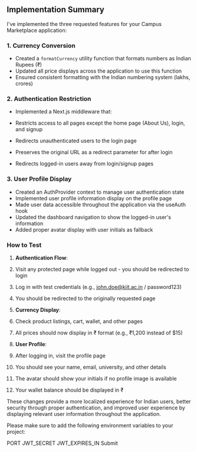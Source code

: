 

## Implementation Summary

I've implemented the three requested features for your Campus Marketplace application:

### 1. Currency Conversion

- Created a `formatCurrency` utility function that formats numbers as Indian Rupees (₹)
- Updated all price displays across the application to use this function
- Ensured consistent formatting with the Indian numbering system (lakhs, crores)


### 2. Authentication Restriction

- Implemented a Next.js middleware that:

- Restricts access to all pages except the home page (About Us), login, and signup
- Redirects unauthenticated users to the login page
- Preserves the original URL as a redirect parameter for after login
- Redirects logged-in users away from login/signup pages





### 3. User Profile Display

- Created an AuthProvider context to manage user authentication state
- Implemented user profile information display on the profile page
- Made user data accessible throughout the application via the useAuth hook
- Updated the dashboard navigation to show the logged-in user's information
- Added proper avatar display with user initials as fallback


### How to Test

1. **Authentication Flow**:

1. Visit any protected page while logged out - you should be redirected to login
2. Log in with test credentials (e.g., [john.doe@kiit.ac.in](mailto:john.doe@kiit.ac.in) / password123)
3. You should be redirected to the originally requested page



2. **Currency Display**:

1. Check product listings, cart, wallet, and other pages
2. All prices should now display in ₹ format (e.g., ₹1,200 instead of $15)



3. **User Profile**:

1. After logging in, visit the profile page
2. You should see your name, email, university, and other details
3. The avatar should show your initials if no profile image is available
4. Your wallet balance should be displayed in ₹





These changes provide a more localized experience for Indian users, better security through proper authentication, and improved user experience by displaying relevant user information throughout the application.

Please make sure to add the following environment variables to your project:

PORT JWT_SECRET JWT_EXPIRES_IN Submit
